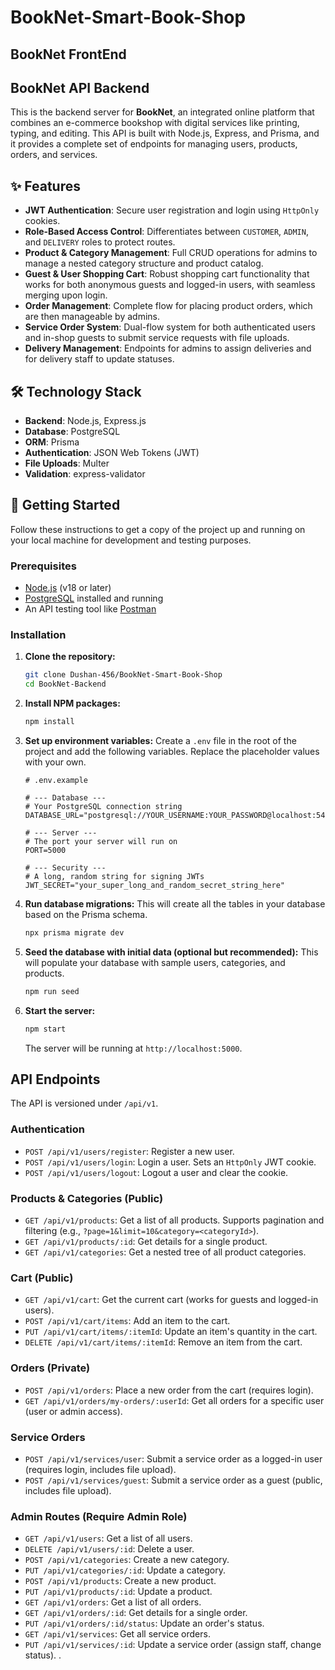 # BookNet-Smart-Book-Shop

## BookNet FrontEnd


## BookNet API Backend

This is the backend server for **BookNet**, an integrated online platform that combines an e-commerce bookshop with digital services like printing, typing, and editing. This API is built with Node.js, Express, and Prisma, and it provides a complete set of endpoints for managing users, products, orders, and services.

## ✨ Features

* **JWT Authentication**: Secure user registration and login using `HttpOnly` cookies.
* **Role-Based Access Control**: Differentiates between `CUSTOMER`, `ADMIN`, and `DELIVERY` roles to protect routes.
* **Product & Category Management**: Full CRUD operations for admins to manage a nested category structure and product catalog.
* **Guest & User Shopping Cart**: Robust shopping cart functionality that works for both anonymous guests and logged-in users, with seamless merging upon login.
* **Order Management**: Complete flow for placing product orders, which are then manageable by admins.
* **Service Order System**: Dual-flow system for both authenticated users and in-shop guests to submit service requests with file uploads.
* **Delivery Management**: Endpoints for admins to assign deliveries and for delivery staff to update statuses.

## 🛠️ Technology Stack

* **Backend**: Node.js, Express.js
* **Database**: PostgreSQL
* **ORM**: Prisma
* **Authentication**: JSON Web Tokens (JWT)
* **File Uploads**: Multer
* **Validation**: express-validator

## 🚀 Getting Started

Follow these instructions to get a copy of the project up and running on your local machine for development and testing purposes.

### Prerequisites

* [Node.js](https://nodejs.org/) (v18 or later)
* [PostgreSQL](https://www.postgresql.org/download/) installed and running
* An API testing tool like [Postman](https://www.postman.com/)

### Installation

1.  **Clone the repository:**
    ```bash
    git clone Dushan-456/BookNet-Smart-Book-Shop
    cd BookNet-Backend
    ```

2.  **Install NPM packages:**
    ```bash
    npm install
    ```

3.  **Set up environment variables:**
    Create a `.env` file in the root of the project and add the following variables. Replace the placeholder values with your own.

    ```env
    # .env.example

    # --- Database ---
    # Your PostgreSQL connection string
    DATABASE_URL="postgresql://YOUR_USERNAME:YOUR_PASSWORD@localhost:5432/YOUR_DATABASE_NAME"

    # --- Server ---
    # The port your server will run on
    PORT=5000

    # --- Security ---
    # A long, random string for signing JWTs
    JWT_SECRET="your_super_long_and_random_secret_string_here"
    ```

4.  **Run database migrations:**
    This will create all the tables in your database based on the Prisma schema.
    ```bash
    npx prisma migrate dev
    ```

5.  **Seed the database with initial data (optional but recommended):**
    This will populate your database with sample users, categories, and products.
    ```bash
    npm run seed
    ```

6.  **Start the server:**
    ```bash
    npm start
    ```
    The server will be running at `http://localhost:5000`.

##  API Endpoints

The API is versioned under `/api/v1`.

### Authentication

* `POST /api/v1/users/register`: Register a new user.
* `POST /api/v1/users/login`: Login a user. Sets an `HttpOnly` JWT cookie.
* `POST /api/v1/users/logout`: Logout a user and clear the cookie.

### Products & Categories (Public)

* `GET /api/v1/products`: Get a list of all products. Supports pagination and filtering (e.g., `?page=1&limit=10&category=<categoryId>`).
* `GET /api/v1/products/:id`: Get details for a single product.
* `GET /api/v1/categories`: Get a nested tree of all product categories.

### Cart (Public)

* `GET /api/v1/cart`: Get the current cart (works for guests and logged-in users).
* `POST /api/v1/cart/items`: Add an item to the cart.
* `PUT /api/v1/cart/items/:itemId`: Update an item's quantity in the cart.
* `DELETE /api/v1/cart/items/:itemId`: Remove an item from the cart.

### Orders (Private)

* `POST /api/v1/orders`: Place a new order from the cart (requires login).
* `GET /api/v1/orders/my-orders/:userId`: Get all orders for a specific user (user or admin access).

### Service Orders

* `POST /api/v1/services/user`: Submit a service order as a logged-in user (requires login, includes file upload).
* `POST /api/v1/services/guest`: Submit a service order as a guest (public, includes file upload).

### Admin Routes (Require Admin Role)

* `GET /api/v1/users`: Get a list of all users.
* `DELETE /api/v1/users/:id`: Delete a user.
* `POST /api/v1/categories`: Create a new category.
* `PUT /api/v1/categories/:id`: Update a category.
* `POST /api/v1/products`: Create a new product.
* `PUT /api/v1/products/:id`: Update a product.
* `GET /api/v1/orders`: Get a list of all orders.
* `GET /api/v1/orders/:id`: Get details for a single order.
* `PUT /api/v1/orders/:id/status`: Update an order's status.
* `GET /api/v1/services`: Get all service orders.
* `PUT /api/v1/services/:id`: Update a service order (assign staff, change status).
.
